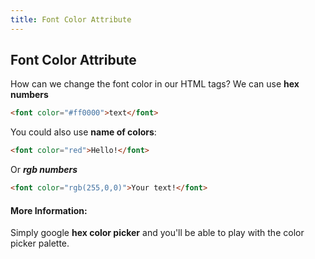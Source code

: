 ```yaml
---
title: Font Color Attribute
---
```

## Font Color Attribute

How can we change the font color in our HTML tags? We can use **hex numbers**
```HTML
<font color="#ff0000">text</font>
```

You could also use **name of colors**:
```HTML
<font color="red">Hello!</font>
```

Or ***rgb numbers***
```HTML
<font color="rgb(255,0,0)">Your text!</font>
```


<!-- The article goes here, in GitHub-flavored Markdown. Feel free to add YouTube videos, images, and CodePen/JSBin embeds  -->

#### More Information:
<!-- Please add any articles you think might be helpful to read before writing the article -->
Simply google **hex color picker** and you'll be able to play with the color picker palette.


